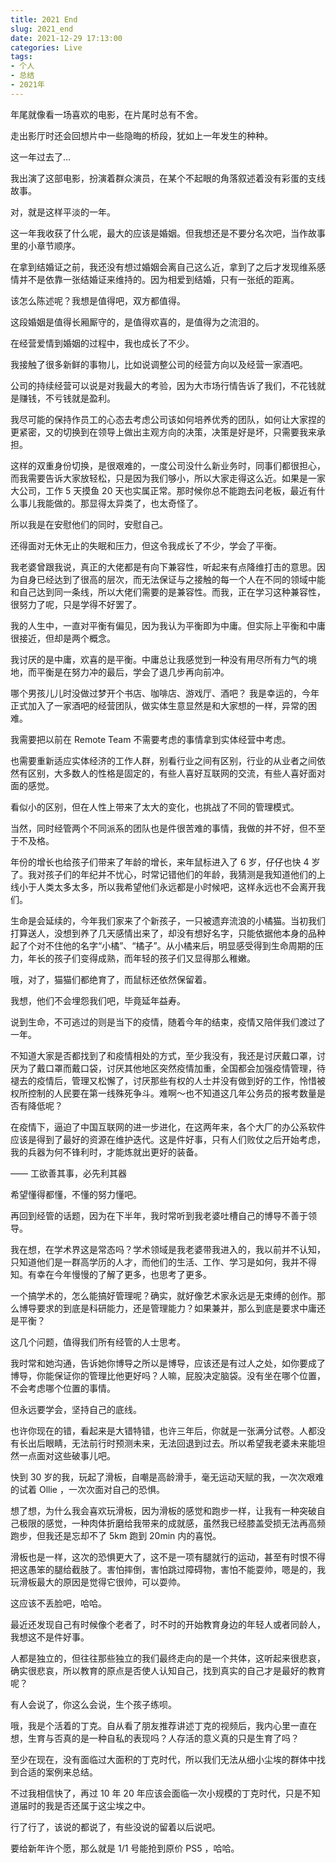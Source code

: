 ```yaml
---
title: 2021 End
slug: 2021_end
date: 2021-12-29 17:13:00
categories: Live
tags: 
- 个人
- 总结
- 2021年
---
```

年尾就像看一场喜欢的电影，在片尾时总有不舍。

走出影厅时还会回想片中一些隐晦的桥段，犹如上一年发生的种种。

这一年过去了…

我出演了这部电影，扮演着群众演员，在某个不起眼的角落叙述着没有彩蛋的支线故事。

<!-- more -->

对，就是这样平淡的一年。

这一年我收获了什么呢，最大的应该是婚姻。但我想还是不要分名次吧，当作故事里的小章节顺序。

在拿到结婚证之前，我还没有想过婚姻会离自己这么近，拿到了之后才发现维系感情并不是依靠一张结婚证来维持的。因为相爱到结婚，只有一张纸的距离。

该怎么陈述呢？我想是值得吧，双方都值得。

这段婚姻是值得长厢厮守的，是值得欢喜的，是值得为之流泪的。

在经营爱情到婚姻的过程中，我也成长了不少。

我接触了很多新鲜的事物儿，比如说调整公司的经营方向以及经营一家酒吧。

公司的持续经营可以说是对我最大的考验，因为大市场行情告诉了我们，不花钱就是赚钱，不亏钱就是盈利。

我尽可能的保持作员工的心态去考虑公司该如何培养优秀的团队，如何让大家捏的更紧密，又的切换到在领导上做出主观方向的决策，决策是好是坏，只需要我来承担。

这样的双重身份切换，是很艰难的，一度公司没什么新业务时，同事们都很担心，而我需要告诉大家放轻松，只是因为我们够小，所以大家走得这么近。如果是一家大公司，工作 5 天摸鱼 20 天也实属正常。那时候你总不能跑去问老板，最近有什么事儿我能做的。那显得太异类了，也太奇怪了。

所以我是在安慰他们的同时，安慰自己。

还得面对无休无止的失眠和压力，但这令我成长了不少，学会了平衡。

我老婆曾跟我说，真正的大佬都是有向下兼容性，听起来有点降维打击的意思。因为自身已经达到了很高的层次，而无法保证与之接触的每一个人在不同的领域中能和自己达到同一条线，所以大佬们需要的是兼容性。而我，正在学习这种兼容性，很努力了呢，只是学得不好罢了。

我的人生中，一直对平衡有偏见，因为我认为平衡即为中庸。但实际上平衡和中庸很接近，但却是两个概念。

我讨厌的是中庸，欢喜的是平衡。中庸总让我感觉到一种没有用尽所有力气的境地，而平衡是在努力冲的最后，学会了退几步再向前冲。

哪个男孩儿儿时没做过梦开个书店、咖啡店、游戏厅、酒吧？
我是幸运的，今年正式加入了一家酒吧的经营团队，做实体生意显然是和大家想的一样，异常的困难。

我需要把以前在 Remote Team 不需要考虑的事情拿到实体经营中考虑。

也需要重新适应实体经济的工作人群，别看行业之间有区别，行业的从业者之间依然有区别，大多数人的性格是固定的，有些人喜好互联网的交流，有些人喜好面对面的感觉。

看似小的区别，但在人性上带来了太大的变化，也挑战了不同的管理模式。

当然，同时经管两个不同派系的团队也是件很苦难的事情，我做的并不好，但不至于不及格。

年份的增长也给孩子们带来了年龄的增长，来年鼠标进入了 6 岁，仔仔也快 4 岁了。我对孩子们的年纪并不忧心，时常记错他们的年龄，我猜测是我知道他们的上线小于人类太多太多，所以我希望他们永远都是小时候吧，这样永远也不会离开我们。

生命是会延续的，今年我们家来了个新孩子，一只被遗弃流浪的小橘猫。当初我们打算送人，没想到养了几天感情出来了，却没有想好名字，只能依据他本身的品种起了个对不住他的名字“小橘”、“橘子”。从小橘来后，明显感受得到生命周期的压力，年长的孩子们变得成熟，而年轻的孩子们又显得那么稚嫩。

哦，对了，猫猫们都绝育了，而鼠标还依然保留着。

我想，他们不会埋怨我们吧，毕竟延年益寿。

说到生命，不可逃过的则是当下的疫情，随着今年的结束，疫情又陪伴我们渡过了一年。

不知道大家是否都找到了和疫情相处的方式，至少我没有，我还是讨厌戴口罩，讨厌为了戴口罩而戴口袋，讨厌其他地区突然疫情加重，全国都会加强疫情管理，待褪去的疫情后，管理又松懈了，讨厌那些有权的人士并没有做到好的工作，怜惜被权所控制的人民要在第一线殊死争斗。难啊～也不知道这几年公务员的报考数量是否有降低呢？

在疫情下，逼迫了中国互联网的进一步进化，在这两年来，各个大厂的办公系软件应该是得到了最好的资源在维护迭代。这是件好事，只有人们败仗之后开始考虑，我的兵器为何不锋利时，才能炼就出更好的装备。

—— 工欲善其事，必先利其器

希望懂得都懂，不懂的努力懂吧。

再回到经管的话题，因为在下半年，我时常听到我老婆吐槽自己的博导不善于领导。

我在想，在学术界这是常态吗？学术领域是我老婆带我进入的，我以前并不认知，只知道他们是一群高学历的人才，而他们的生活、工作、学习是如何，我并不得知。有幸在今年慢慢的了解了更多，也思考了更多。

一个搞学术的，怎么能搞好管理呢？确实，就好像艺术家永远是无束缚的创作。那么博导要求的到底是科研能力，还是管理能力？如果兼并，那么到底是要求中庸还是平衡？

这几个问题，值得我们所有经管的人士思考。

我时常和她沟通，告诉她你博导之所以是博导，应该还是有过人之处，如你要成了博导，你能保证你的管理比他更好吗？人嘛，屁股决定脑袋。没有坐在哪个位置，不会考虑哪个位置的事情。

但永远要学会，坚持自己的底线。

也许你现在的错，看起来是大错特错，也许三年后，你就是一张满分试卷。人都没有长出后眼睛，无法前行时预测未来，无法回退到过去。所以希望我老婆未来能坦然一点面对这些破事儿吧。

快到 30 岁的我，玩起了滑板，自嘲是高龄滑手，毫无运动天赋的我，一次次艰难的试着 Ollie ，一次次面对自己的恐惧。

想了想，为什么我会喜欢玩滑板，因为滑板的感觉和跑步一样，让我有一种突破自己极限的感觉，一种肉体折磨给我带来的成就感，虽然我已经膝盖受损无法再高频跑步，但我还是忘却不了 5km 跑到 20min 内的喜悦。

滑板也是一样，这次的恐惧更大了，这不是一项有腿就行的运动，甚至有时恨不得把这愚笨的腿给截肢了。害怕摔倒，害怕跳过障碍物，害怕不能耍帅，嗯是的，我玩滑板最大的原因是觉得它很帅，可以耍帅。

这应该不丢脸吧，哈哈。

最近还发现自己有时候像个老者了，时不时的开始教育身边的年轻人或者同龄人，我想这不是件好事。

人都是独立的，但往往那些独立的我们最终走向的是一个共体，这听起来很悲哀，确实很悲哀，所以教育的原点是否使人认知自己，找到真实的自己才是最好的教育呢？

有人会说了，你这么会说，生个孩子练呗。

哦，我是个活着的丁克。自从看了朋友推荐讲述丁克的视频后，我内心里一直在想，生育与否真的是一种自私的表现吗？人存活的意义真的只是生育了吗？

至少在现在，没有面临过大面积的丁克时代，所以我们无法从细小尘埃的群体中找到合适的案例来总结。

不过我相信快了，再过 10 年 20 年应该会面临一次小规模的丁克时代，只是不知道届时的我是否还属于这尘埃之中。

行了行了，该说的都说了，有些没说的留着以后说吧。

要给新年许个愿，那么就是 1/1 号能抢到原价 PS5 ，哈哈。